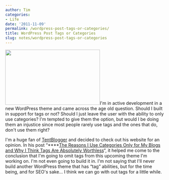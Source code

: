 ```yaml
---
author: Tim
categories:
- Life
date: '2011-11-09'
permalink: /wordpress-post-tags-or-categories/
title: WordPress Post Tags or Categories
slug: notes/wordpress-post-tags-or-categories
---
```


<img class="alignright size-full wp-image-213" title="tags" src="http://timw.co/wp-content/uploads/2011/11/tags1.jpg" alt="" width="300" height="175" />I'm in active development in a new WordPress theme and came across the age old question. Should I built in support for tags or not? Should I just leave the user with the ability to only use categories? I'm tempted to give them the option, but would I be doing them an injustice since most people rarely use tags and the ones that do, don't use them right?

I'm a huge fan of [TentBlogger][1] and decided to check out his website for an opinion. In his post &#8220;****<a title="The Reasons I Use Categories Only for My Blogs and Why I Think Tags Are Absolutely Worthless" href="http://tentblogger.com/tags-categories/" rel="bookmark">The Reasons I Use Categories Only for My Blogs and Why I Think Tags Are Absolutely Worthless</a>&#8220;, it helped me come to the conclusion that I'm going to omit tags from this upcoming theme I'm working on. I'm not even going to build it in. I'm not saying that I'll never build another WordPress theme that has &#8220;tag&#8221; abilities, but for the time being, and for SEO's sake&#8230; I think we can go with out tags for a little while.

 [1]: http://tentblogger.com/about/
 